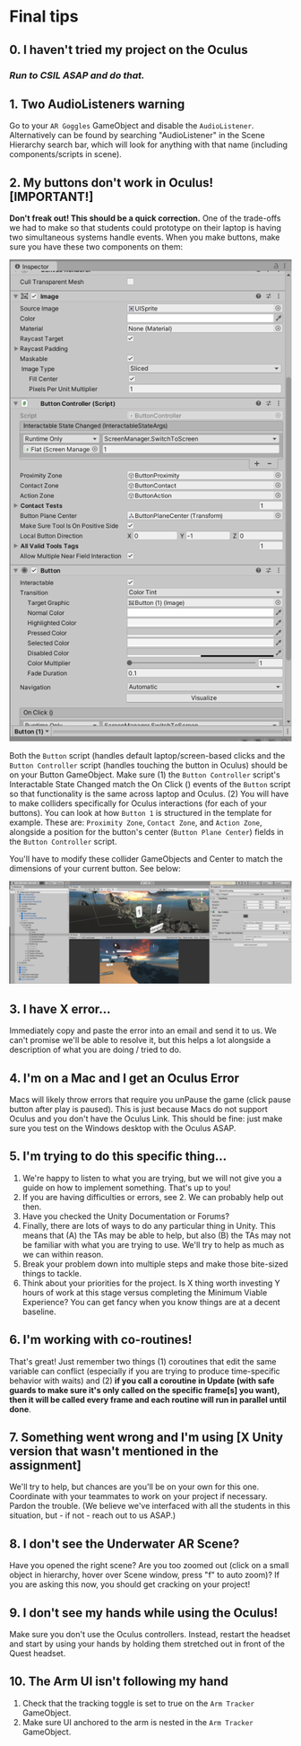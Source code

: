 # Final tips

## 0. I haven't tried my project on the Oculus

### _**Run to CSIL ASAP and do that.**_

## 1. Two AudioListeners warning

Go to your `AR Goggles` GameObject and disable the `AudioListener`. Alternatively can be found by searching "AudioListener" in the Scene Hierarchy search bar, which will look for anything with that name (including components/scripts in scene).

## 2. My buttons don't work in Oculus! [IMPORTANT!]

**Don't freak out! This should be a quick correction.** One of the trade-offs we had to make so that students could prototype on their laptop is having two simultaneous systems handle events. When you make buttons, make sure you have these two components on them:

![ButtonScripts_01](./ButtonScripts_01.png)

Both the `Button` script (handles default laptop/screen-based clicks and the `Button Controller` script (handles touching the button in Oculus) should be on your Button GameObject. Make sure (1) the `Button Controller` script's Interactable State Changed match the On Click () events of the `Button` script so that functionality is the same across laptop and Oculus. (2) You will have to make colliders specifically for Oculus interactions (for each of your buttons). You can look at how `Button 1` is structured in the template for example. These are: `Proximity Zone`, `Contact Zone`, and `Action Zone`, alongside a position for the button's center (`Button Plane Center`) fields in the `Button Controller` script.

You'll have to modify these collider GameObjects and Center to match the dimensions of your current button. See below:

![ButtonColliders](./ButtonColliders.png)



## 3. I have X error...

Immediately copy and paste the error into an email and send it to us. We can't promise we'll be able to resolve it, but this helps a lot alongside a description of what you are doing / tried to do.

## 4. I'm on a Mac and I get an Oculus Error

Macs will likely throw errors that require you unPause the game (click pause button after play is paused). This is just because Macs do not support Oculus and you don't have the Oculus Link. This should be fine: just make sure you test on the Windows desktop with the Oculus ASAP.

## 5. I'm trying to do this specific thing...

1. We're happy to listen to what you are trying, but we will not give you a guide on how to implement something. That's up to you!
2. If you are having difficulties or errors, see 2. We can probably help out then.
3. Have you checked the Unity Documentation or Forums?
4. Finally, there are lots of ways to do any particular thing in Unity. This means that (A) the TAs may be able to help, but also (B) the TAs may not be familiar with what you are trying to use. We'll try to help as much as we can within reason.
5. Break your problem down into multiple steps and make those bite-sized things to tackle.
6. Think about your priorities for the project. Is X thing worth investing Y hours of work at this stage versus completing the Minimum Viable Experience? You can get fancy when you know things are at a decent baseline.

## 6. I'm working with co-routines!

That's great! Just remember two things (1) coroutines that edit the same variable can conflict (especially if you are trying to produce time-specific behavior with waits) and (2) **if you call a coroutine in Update (with safe guards to make sure it's only called on the specific frame[s] you want), then it will be called every frame and each routine will run in parallel until done**.

## 7. Something went wrong and I'm using [X Unity version that wasn't mentioned in the assignment]

We'll try to help, but chances are you'll be on your own for this one. Coordinate with your teammates to work on your project if necessary. Pardon the trouble. (We believe we've interfaced with all the students in this situation, but - if not - reach out to us ASAP.)

## 8. I don't see the Underwater AR Scene?

Have you opened the right scene? Are you too zoomed out (click on a small object in hierarchy, hover over Scene window, press "f" to auto zoom)? If you are asking this now, you should get cracking on your project!

## 9. I don't see my hands while using the Oculus!

Make sure you don't use the Oculus controllers. Instead, restart the headset and start by using your hands by holding them stretched out in front of the Quest headset.

## 10. The Arm UI isn't following my hand

1. Check that the tracking toggle is set to true on the `Arm Tracker` GameObject.
2. Make sure UI anchored to the arm is nested in the `Arm Tracker` GameObject.